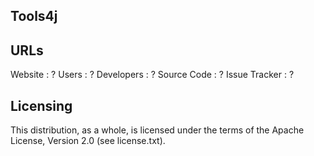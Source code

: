 ## Tools4j

## URLs

Website         : ?
Users           : ?
Developers      : ?
Source Code     : ?
Issue Tracker   : ?

## Licensing

This distribution, as a whole, is licensed under the terms of the Apache
License, Version 2.0 (see license.txt).
